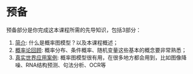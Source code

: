 # 预备

预备部分是你完成这本课程所需的先导知识，包括3部分：

1. [简介](./introduction.md): 什么是概率图模型？以及本课程概述；
2. [概率论回顾](./review_of_probability_theory.md): 概率分布、条件概率、随机变量这些基本的概念要非常熟悉；
3. [真实世界应用案例](./examples_of_real-world_applications.md): 概率图模型很有用，在很多地方都会用到，比如图像降噪、RNA结构预测、句法分析、OCR等
